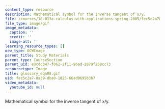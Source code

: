 ```yaml
---
content_type: resource
description: Mathematical symbol for the inverse tangent of x/y.
file: /courses/18-013a-calculus-with-applications-spring-2005/fec5c2a78a39dba0182566ad9695b3b7_glossary_eqn08.gif
file_type: image/gif
image_metadata:
  caption: ''
  credit: ''
  image-alt: ''
learning_resource_types: []
ocw_type: OCWImage
parent_title: Study Materials
parent_type: CourseSection
parent_uid: e8cdc347-f062-2f11-96ad-2879f268cc73
resourcetype: Image
title: glossary_eqn08.gif
uid: fec5c2a7-8a39-dba0-1825-66ad9695b3b7
video_metadata:
  youtube_id: null
---
```

Mathematical symbol for the inverse tangent of x/y.

